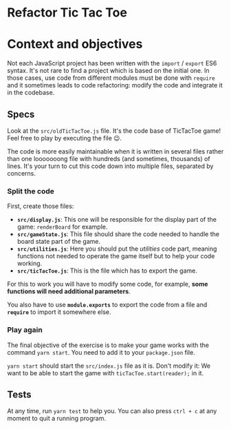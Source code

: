 # Refactor Tic Tac Toe

# Context and objectives

Not each JavaScript project has been written with the `import` / `export` ES6 syntax. It's not rare to find a project which is based on the initial one. In those cases, use code from different modules must be done with `require` and it sometimes leads to code refactoring: modify the code and integrate it in the codebase.

## Specs

Look at the `src/oldTicTacToe.js` file. It's the code base of TicTacToe game!
Feel free to play by executing the file 😉.

The code is more easily maintainable when it is written in several files rather than one looooooong file with hundreds (and sometimes, thousands) of lines.
It's your turn to cut this code down into multiple files, separated by concerns.

### Split the code

First, create those files:

- **`src/display.js`**: This one will be responsible for the display part of the game: `renderBoard` for example.
- **`src/gameState.js`**: This file should share the code needed to handle the board state part of the game.
- **`src/utilities.js`**: Here you should put the _utilities_ code part, meaning functions not needed to operate the game itself but to help your code working.
- **`src/ticTacToe.js`**: This is the file which has to export the game.

For this to work you will have to modify some code, for example, **some functions will need additional parameters**.

You also have to use **`module.exports`** to export the code from a file and **`require`** to import it somewhere else.

### Play again

The final objective of the exercise is to make your game works with the command `yarn start`. You need to add it to your `package.json` file.

`yarn start` should start the `src/index.js` file as it is. Don't modify it: We want to be able to start the game with `ticTacToe.start(reader);` in it.

## Tests

At any time, run `yarn test` to help you.
You can also press `ctrl + c` at any moment to quit a running program.
